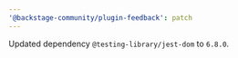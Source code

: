 ```yaml
---
'@backstage-community/plugin-feedback': patch
---
```


Updated dependency `@testing-library/jest-dom` to `6.8.0`.
